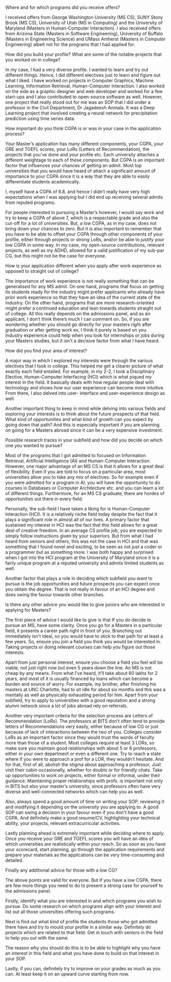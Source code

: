 
Where and for which programs did you receive offers?


I received offers from George Washington University (MS CS), SUNY Stony Brook (MS CS), University of Utah (MS in Computing) and the University of Maryland (Masters in Human-Computer Interaction). I also received offers from Arizona State (Masters in Software Engineering), University of Buffalo (Masters in Engineering Science) and UMass Amherst (Masters in Computer Engineering) albeit not for the programs that I had applied for.


How did you build your profile? What are some of the notable projects that you worked on in college?


In my case, I had a very diverse profile. I wanted to learn and try out different things. Hence, I did different electives just to learn and figure out what I liked. I have worked on projects in Computer Graphics, Machine Learning, Information Retrieval, Human-Computer Interaction. I also worked on the side as a graphic designer and web developer and worked for a few start-ups and I also contributed to open-source software as well. However, one project that really stood out for me was an SOP that I did under a professor in the Civil Department, Dr Jagadeesh Anmala. It was a Deep Learning project that involved creating a neural network for precipitation prediction using time series data.&nbsp;


How important do you think CGPA is or was in your case in the application process?


Your Master’s application has many different components, your CGPA, your GRE and TOEFL scores, your LoRs (Letters of Recommendation), the projects that you’ve done and your profile etc. Each university attaches a different weightage to each of these components. But CGPA is an important factor that influences your chances of getting an admit. Most top universities that you would have heard of attach a significant amount of importance to your CGPA since it is a way that they are able to easily differentiate students academically.&nbsp;


I, myself have a CGPA of 6.8, and hence I didn’t really have very high expectations when I was applying but I did end up receiving several admits from reputed programs.


For people interested in pursuing a Master’s however, I would say work and try to keep a CGPA of above 7, which is a respectable grade and also the cut-off for a lot of universities. But, a low CGPA, as in my case, does not bring down your chances to zero. But it is also important to remember that you have to be able to offset your CGPA through other components of your profile, either through projects or strong LoRs, and/or be able to justify your low CGPA in some way. In my case, my open-source contributions, relevant projects, as well as my ADHD, allowed for a valid justification of my sub-par CG, but this might not be the case for everyone.


How is your application different when you apply after work experience as opposed to straight out of college?


The importance of work experience is not really something that can be generalised for any MS admit. On one hand, programs that focus on getting its students ready for the industry might prefer applicants who already have prior work experience so that they have an idea of the current state of the industry. On the other hand, programs that are more research-oriented might prefer a continued education and lean towards students straight out of college. All this really depends on the admissions panel, and as an applicant, I don’t think there’s much I can comment on. So, if you are wondering whether you should go directly for your masters right after graduation or after getting work ex, I think it purely is based on you. Industry experience could help when you look for internships or jobs during your Masters studies, but it isn't a decisive factor from what I have heard.


How did you find your area of interest?


A major way in which I explored my interests were through the various electives that I took in college. This helped me get a clearer picture of what exactly each field entailed. For example, in my 2-2, I took a Disciplinary Elective, Human-Computer Interfacing (HCI) which is what piqued my interest in the field. It basically deals with how regular people deal with technology and shows how our user experience can become more intuitive. From there, I also delved into user- interface and user-experience design as well.&nbsp;


Another important thing to keep in mind while delving into various fields and exploring your interests is to think about the future prospects of that field. What kind of opportunities and what kind of growth can you expect by going down that path? And this is especially important if you are planning on going for a Masters abroad since it can be a very expensive investment.&nbsp;


Possible research tracks in your subfield and how did you decide on which one you wanted to pursue?


Most of the programs that I got admitted to focused on Information Retrieval, Artificial Intelligence (AI) and Human-Computer Interaction. However, one major advantage of an MS CS is that it allows for a great deal of flexibility. Even if you are told to focus on a particular area, most universities allow you to take any mix of electives. So for example even if you were admitted for a program in AI, you will have the opportunity to do courses in Databases or Computer Architecture etc. and you can learn a lot of different things. Furthermore, for an MS CS graduate, there are hordes of opportunities out there in every field.&nbsp;


Personally, the sub-field I have taken a liking for is Human-Computer Interaction (HCI). It is a relatively niche field today despite the fact that it plays a significant role in almost all of our lives. A primary factor that sustained my interest in HCI was the fact that this field allows for a great deal of creative freedom. In an average CS profile job, you are expected to simply follow instructions given by your superiors. But from what I had heard from seniors and others, this was not the case in HCI and that was something that I found novel and exciting, to be seen as not just a coder or a programmer but as something more. I was both happy and surprised when I got into the HCI program at the University of Maryland since it is a fairly unique program at a reputed university and admits limited students as well.&nbsp;


Another factor that plays a role in deciding which subfield you want to pursue is the job opportunities and future prospects you can expect once you obtain the degree. That is not really in favour of an HCI degree and does swing the favour towards other branches.&nbsp;


Is there any other advice you would like to give juniors who are interested in applying for Masters?&nbsp;


The first piece of advice I would like to give is that If you do decide to pursue an MS, have some clarity. Once you go for a Masters in a particular field, it presents a career path right in front of you. Branching out immediately isn't ideal, so you would have to stick to that path for at least a few years. So, ensure you join a field you think you would be interested in. Taking projects or doing relevant courses can help you figure out those interests.


Apart from just personal interest, ensure you choose a field you feel will be viable, not just right now but even 5 years down the line. An MS is not cheap by any means. From what I’ve heard, it’ll take about 60 lakhs for 2 years, and most of it is usually financed by loans which can become a burden and source of worry. For example, my brother, after finishing his masters at UNC Charlotte, had to sit idle for about six months and this was a mentally as well as physically exhausting period for him. Apart from your subfield, try to apply to universities with a good reputation and a strong alumni network since a lot of jobs abroad rely on referrals.&nbsp;


Another very important criteria for the selection process are Letters of Recommendation (LoRs). The professors at BITS don’t often tend to provide letters of Recommendations very easily, either because of low CG or just because of lack of interactions between the two of you. Colleges consider LoRs as an important factor since they would trust the words of faculty more than those of a student. Most colleges require at least 3 LORs, so make sure you maintain good relationships with about 5 or 6 professors, either in your own department or even a different one. Try to reach a state where if you were to approach a prof for a LOR, they wouldn’t hesitate. And for that, first of all, abolish the stigma about approaching a professor, Just visit their cabin occasionally, whether for doubts or for friendly chats. Take up opportunities to work on projects, either formal or informal, under their guidance. Maintaining proper relationships with profs. is important not only in BITS but also your master’s university, since professors often have very diverse and well-connected networks which can help you as well.


Also, always spend a good amount of time on writing your SOP, reviewing it and modifying it depending on the university you are applying to. A good SOP can swing a decision in your favour even if you don't have a good CGPA. And definitely make a good resume/CV, highlighting your technical ability, your projects, relevant extracurricular activities.


Lastly planning ahead is extremely important while deciding where to apply. Once you receive your GRE and TOEFL scores you will have an idea of which universities are realistically within your reach. So as soon as you have your scorecard, start planning, go through the application requirements and prepare your materials as the applications can be very time-consuming and detailed.


Finally any additional advice for those with a low CG?


The above points are valid for everyone. But if you have a low CGPA, there are few more things you need to do to present a strong case for yourself to the admissions panel.


Firstly, identify what you are interested in and which programs you wish to pursue. Do some research on which programs align with your interest and list out all those universities offering such programs.


Next is find out what kind of profile the students those who got admitted there have and try to mould your profile in a similar way. Definitely do projects which are related to that field. Get in touch with seniors in the field to help you out with the same.


The reason why you should do this is to be able to highlight why you have an interest in this field and what you have done to build on that interest in your SOP.


Lastly, if you can, definitely try to improve on your grades as much as you can. At least keep it on an upward curve starting from now.

